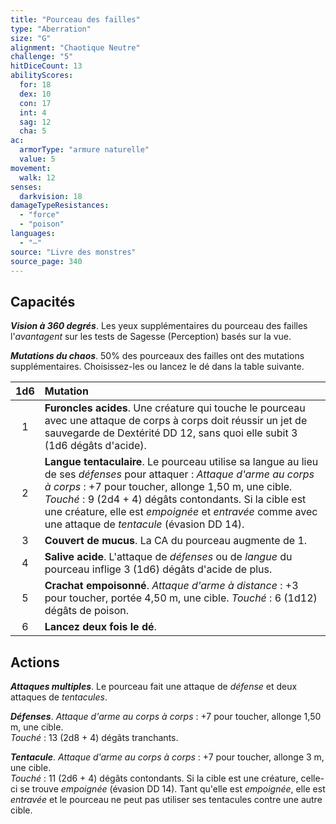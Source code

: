 ```yaml
---
title: "Pourceau des failles"
type: "Aberration"
size: "G"
alignment: "Chaotique Neutre"
challenge: "5"
hitDiceCount: 13
abilityScores:
  for: 18
  dex: 10
  con: 17
  int: 4
  sag: 12
  cha: 5
ac:
  armorType: "armure naturelle"
  value: 5
movement:
  walk: 12
senses:
  darkvision: 18
damageTypeResistances:
  - "force"
  - "poison"
languages:
  - "—"
source: "Livre des monstres"
source_page: 340
---
```

## Capacités
_**Vision à 360 degrés**_. Les yeux supplémentaires du pourceau des failles l'_avantagent_ sur les tests de Sagesse (Perception) basés sur la vue.

_**Mutations du chaos**_. 50% des pourceaux des failles ont des mutations supplémentaires. Choisissez-les ou lancez le dé dans la table suivante.

|1d6|Mutation|
|:-:|:-|
|1|**Furoncles acides**. Une créature qui touche le pourceau avec une attaque de corps à corps doit réussir un jet de sauvegarde de Dextérité DD 12, sans quoi elle subit 3 (1d6 dégâts d'acide).|
|2|**Langue tentaculaire**. Le pourceau utilise sa langue au lieu de ses _défenses_ pour attaquer : _Attaque d'arme au corps à corps_ : +7 pour toucher, allonge 1,50 m, une cible. _Touché_ : 9 (2d4 + 4) dégâts contondants. Si la cible est une créature, elle est _empoignée_ et _entravée_ comme avec une attaque de _tentacule_ (évasion DD 14).|
|3|**Couvert de mucus**. La CA du pourceau augmente de 1.|
|4|**Salive acide**. L'attaque de _défenses_ ou de _langue_ du pourceau inflige 3 (1d6) dégâts d'acide de plus.|
|5|**Crachat empoisonné**. _Attaque d'arme à distance_ : +3 pour toucher, portée 4,50 m, une cible. _Touché_ : 6 (1d12) dégâts de poison.|
|6|**Lancez deux fois le dé**.|

## Actions
_**Attaques multiples**_. Le pourceau fait une attaque de _défense_ et deux attaques de _tentacules_.

_**Défenses**_. _Attaque d'arme au corps à corps_ : +7 pour toucher, allonge 1,50 m, une cible.  
_Touché_ : 13 (2d8 + 4) dégâts tranchants.

_**Tentacule**_. _Attaque d'arme au corps à corps_ : +7 pour toucher, allonge 3 m, une cible.  
_Touché_ : 11 (2d6 + 4) dégâts contondants. Si la cible est une créature, celle-ci se trouve _empoignée_ (évasion DD 14). Tant qu'elle est _empoignée_, elle est _entravée_ et le pourceau ne peut pas utiliser ses tentacules contre une autre cible.
